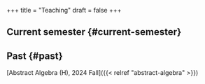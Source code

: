 +++
title = "Teaching"
draft = false
+++

## Current semester {#current-semester}




## Past {#past}

[Abstract Algebra (H), 2024 Fall]({{< relref "abstract-algebra" >}})


